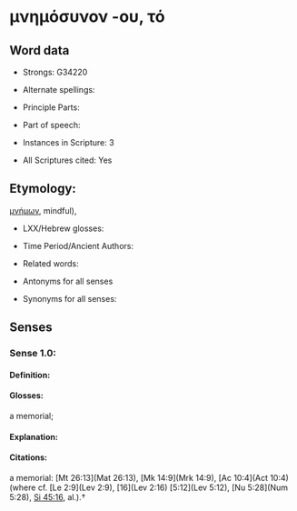 # μνημόσυνον -ου, τό

<!-- Status: S2=NeedsEdits -->
<!-- Lexica used for edits:   -->

## Word data

* Strongs: G34220

* Alternate spellings:



* Principle Parts: 


* Part of speech: 


* Instances in Scripture: 3

* All Scriptures cited: Yes

## Etymology: 

[μνήμων](), mindful),

* LXX/Hebrew glosses: 


* Time Period/Ancient Authors: 


* Related words: 

* Antonyms for all senses

* Synonyms for all senses: 


## Senses 


### Sense  1.0: 

#### Definition: 

#### Glosses: 

a memorial; 

#### Explanation: 


#### Citations: 

a memorial: [Mt 26:13](Mat 26:13), [Mk 14:9](Mrk 14:9), [Ac 10:4](Act 10:4) (where cf. [Le 2:9](Lev 2:9), [16](Lev 2:16) [5:12](Lev 5:12), [Nu 5:28](Num 5:28), [Si 45:16](Sir.45.16), al.).†
